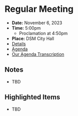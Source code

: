 # Regular Meeting

- **Date:** November 6, 2023
- **Time:** 5:00pm
    - Proclamation at 4:50pm
- **Place:** DSM City Hall
- [Details](https://www.dsm.city/citycouncil_detail_T60_R2523.php)
- [Agenda](https://councildocs.dsm.city/agendas/ag20231106.pdf)
- [Our Agenda Transcription](#/view/agenda~2023~transcription~11-06_RM)

## Notes

- TBD

## Highlighted Items

- TBD
